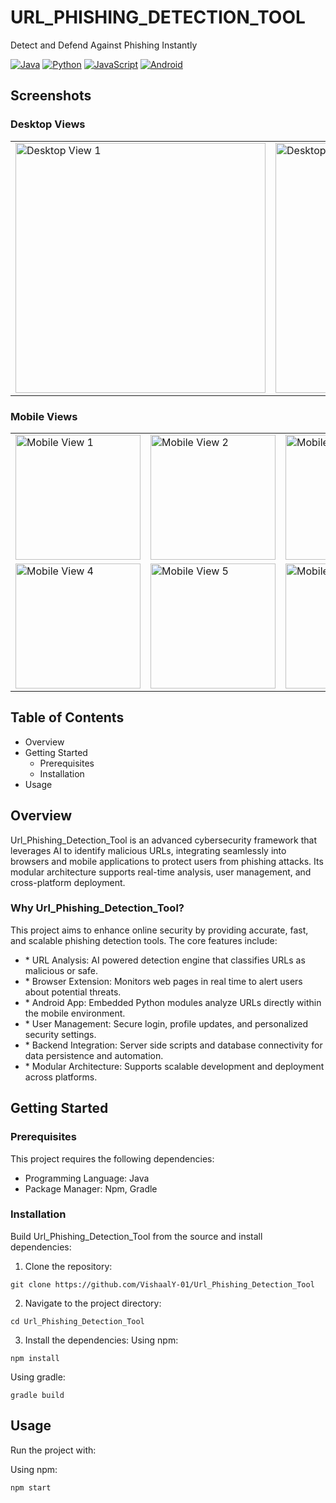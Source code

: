 # URL_PHISHING_DETECTION_TOOL

Detect and Defend Against Phishing Instantly

[![Java](https://img.shields.io/badge/Java-ED8B00?style=flat&logo=java&logoColor=white)](https://github.com/VishaalY-01/Url_Phishing_Detection_Tool)
[![Python](https://img.shields.io/badge/Python-3776AB?style=flat&logo=python&logoColor=white)](https://github.com/VishaalY-01/Url_Phishing_Detection_Tool)
[![JavaScript](https://img.shields.io/badge/JavaScript-F7DF1E?style=flat&logo=javascript&logoColor=black)](https://github.com/VishaalY-01/Url_Phishing_Detection_Tool)
[![Android](https://img.shields.io/badge/Android-3DDC84?style=flat&logo=android&logoColor=white)](https://github.com/VishaalY-01/Url_Phishing_Detection_Tool)

## Screenshots

### Desktop Views
<table>
  <tr>
    <td><img width="400" alt="Desktop View 1" src="https://github.com/user-attachments/assets/621ec9ab-2487-4d08-a916-898fc7de4123"></td>
    <td><img width="400" alt="Desktop View 2" src="https://github.com/user-attachments/assets/744b5770-13d4-4d58-b6d5-f855d62d1483"></td>
    <td><img width="400" alt="Desktop View 3" src="https://github.com/user-attachments/assets/0e974445-7b10-47bd-a0aa-9e184c4a20b5"></td>
  </tr>
</table>

### Mobile Views
<table>
  <tr>
    <td><img width="200" alt="Mobile View 1" src="https://github.com/user-attachments/assets/0a2c2974-5403-4dfb-a893-2eb8de0d7ea8"></td>
    <td><img width="200" alt="Mobile View 2" src="https://github.com/user-attachments/assets/5aa01b31-b3f7-4355-a886-d9febbbc06f1"></td>
    <td><img width="200" alt="Mobile View 3" src="https://github.com/user-attachments/assets/524c8571-1ab6-48cf-8cd1-c1cb50769d0a"></td>
  </tr>
  <tr>
    <td><img width="200" alt="Mobile View 4" src="https://github.com/user-attachments/assets/e42ce912-5d1a-4764-bd44-a89c3bb85941"></td>
    <td><img width="200" alt="Mobile View 5" src="https://github.com/user-attachments/assets/f8b668b4-4581-4ca5-9897-b4053400b0d2"></td>
    <td><img width="200" alt="Mobile View 6" src="https://github.com/user-attachments/assets/73c4aca5-7033-4767-abdc-7a316e09db24"></td>
  </tr>
</table>

## Table of Contents

- Overview
- Getting Started
  - Prerequisites
  - Installation
- Usage

## Overview
Url_Phishing_Detection_Tool is an advanced cybersecurity framework that leverages AI to identify malicious URLs, integrating seamlessly into browsers and mobile applications to protect users from phishing attacks. Its modular architecture supports real-time analysis, user management, and cross-platform deployment.

### Why Url_Phishing_Detection_Tool?
This project aims to enhance online security by providing accurate, fast, and scalable phishing detection tools. The core features include:

- \* URL Analysis: AI powered detection engine that classifies URLs as malicious or safe.
- \* Browser Extension: Monitors web pages in real time to alert users about potential threats.
- \* Android App: Embedded Python modules analyze URLs directly within the mobile environment.
- \* User Management: Secure login, profile updates, and personalized security settings.
- \* Backend Integration: Server side scripts and database connectivity for data persistence and automation.
- \* Modular Architecture: Supports scalable development and deployment across platforms.

## Getting Started

### Prerequisites
This project requires the following dependencies:

- Programming Language: Java
- Package Manager: Npm, Gradle

### Installation
Build Url_Phishing_Detection_Tool from the source and install dependencies:

1. Clone the repository:
```
git clone https://github.com/VishaalY-01/Url_Phishing_Detection_Tool
```

2. Navigate to the project directory:
```
cd Url_Phishing_Detection_Tool
```

3. Install the dependencies:
Using npm:
```
npm install
```
Using gradle:
```
gradle build
```

## Usage
Run the project with:

Using npm:
```
npm start
```
